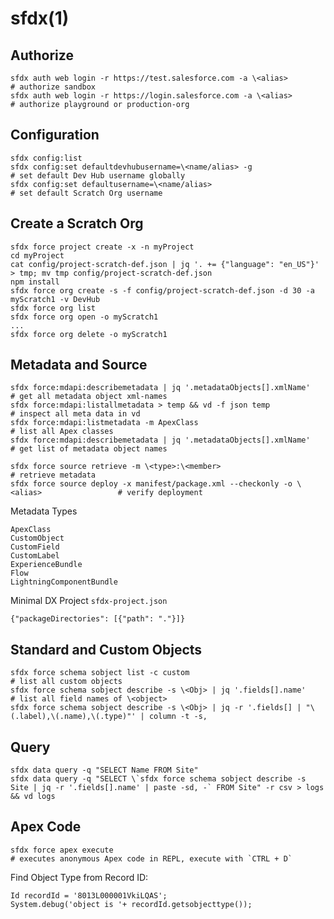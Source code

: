 # sfdx(1)

## Authorize

    sfdx auth web login -r https://test.salesforce.com -a \<alias>                     # authorize sandbox
    sfdx auth web login -r https://login.salesforce.com -a \<alias>                    # authorize playground or production-org

## Configuration

    sfdx config:list
    sfdx config:set defaultdevhubusername=\<name/alias> -g                             # set default Dev Hub username globally
    sfdx config:set defaultusername=\<name/alias>                                      # set default Scratch Org username

## Create a Scratch Org

    sfdx force project create -x -n myProject
    cd myProject
    cat config/project-scratch-def.json | jq '. += {"language": "en_US"}' > tmp; mv tmp config/project-scratch-def.json
    npm install
    sfdx force org create -s -f config/project-scratch-def.json -d 30 -a myScratch1 -v DevHub
    sfdx force org list
    sfdx force org open -o myScratch1
    ...
    sfdx force org delete -o myScratch1

## Metadata and Source

    sfdx force:mdapi:describemetadata | jq '.metadataObjects[].xmlName'                     # get all metadata object xml-names
    sfdx force:mdapi:listallmetadata > temp && vd -f json temp                              # inspect all meta data in vd
    sfdx force:mdapi:listmetadata -m ApexClass                                              # list all Apex classes
    sfdx force:mdapi:describemetadata | jq '.metadataObjects[].xmlName'                     # get list of metadata object names

    sfdx force source retrieve -m \<type>:\<member>                                           # retrieve metadata
    sfdx force source deploy -x manifest/package.xml --checkonly -o \<alias>                 # verify deployment

  Metadata Types

    ApexClass
    CustomObject
    CustomField
    CustomLabel
    ExperienceBundle
    Flow
    LightningComponentBundle

  Minimal DX Project `sfdx-project.json`

    {"packageDirectories": [{"path": "."}]}

## Standard and Custom Objects

    sfdx force schema sobject list -c custom                                                # list all custom objects
    sfdx force schema sobject describe -s \<Obj> | jq '.fields[].name'                       # list all field names of \<object>
    sfdx force schema sobject describe -s \<Obj> | jq -r '.fields[] | "\(.label),\(.name),\(.type)"' | column -t -s,

## Query

    sfdx data query -q "SELECT Name FROM Site"
    sfdx data query -q "SELECT \`sfdx force schema sobject describe -s Site | jq -r '.fields[].name' | paste -sd, -` FROM Site" -r csv > logs && vd logs

## Apex Code

    sfdx force apex execute                                                                # executes anonymous Apex code in REPL, execute with `CTRL + D`

  Find Object Type from Record ID:

    Id recordId = '8013L000001VkiLQAS';
    System.debug('object is '+ recordId.getsobjecttype());
